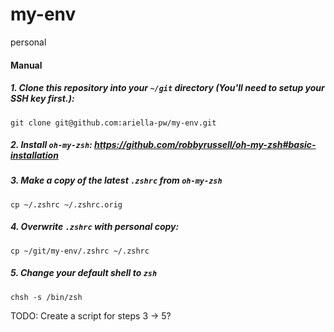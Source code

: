 # my-env
personal

#### Manual

##### 1. Clone this repository into your `~/git` directory (You'll need to setup your SSH key first.):

```shell
git clone git@github.com:ariella-pw/my-env.git
```

##### 2. Install `oh-my-zsh`: https://github.com/robbyrussell/oh-my-zsh#basic-installation

##### 3. Make a copy of the latest `.zshrc` from `oh-my-zsh`
```shell
cp ~/.zshrc ~/.zshrc.orig
```

##### 4. Overwrite `.zshrc` with personal copy:
```shell
cp ~/git/my-env/.zshrc ~/.zshrc
```

##### 5. Change your default shell to `zsh`
```shell
chsh -s /bin/zsh
```

TODO: Create a script for steps 3 -> 5?
